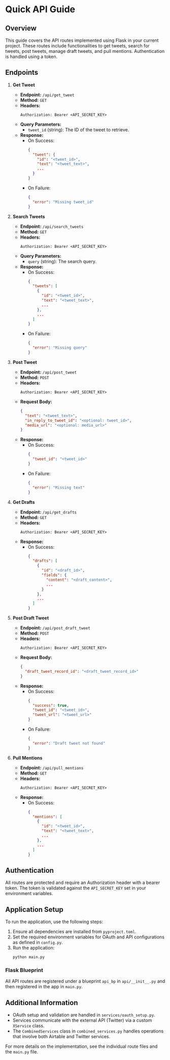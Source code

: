 # Quick API Guide

## Overview
This guide covers the API routes implemented using Flask in your current project. These routes include functionalities to get tweets, search for tweets, post tweets, manage draft tweets, and pull mentions. Authentication is handled using a token.

## Endpoints

1. **Get Tweet**
    - **Endpoint:** `/api/get_tweet`
    - **Method:** `GET`
    - **Headers:**
        ```http
        Authorization: Bearer <API_SECRET_KEY>
        ```
    - **Query Parameters:**
      - `tweet_id` (string): The ID of the tweet to retrieve.
    - **Response:**
      - On Success:
        ```json
        {
          "tweet": {
            "id": "<tweet_id>",
            "text": "<tweet_text>",
            ...
          }
        }
        ```
      - On Failure:
        ```json
        {
          "error": "Missing tweet_id"
        }
        ```

2. **Search Tweets**
    - **Endpoint:** `/api/search_tweets`
    - **Method:** `GET`
    - **Headers:**
        ```http
        Authorization: Bearer <API_SECRET_KEY>
        ```
    - **Query Parameters:**
      - `query` (string): The search query.
    - **Response:**
      - On Success:
        ```json
        {
          "tweets": [
            {
              "id": "<tweet_id>",
              "text": "<tweet_text>",
              ...
            },
            ...
          ]
        }
        ```
      - On Failure:
        ```json
        {
          "error": "Missing query"
        }
        ```

3. **Post Tweet**
    - **Endpoint:** `/api/post_tweet`
    - **Method:** `POST`
    - **Headers:**
        ```http
        Authorization: Bearer <API_SECRET_KEY>
        ```
    - **Request Body:**
      ```json
      {
        "text": "<tweet_text>",
        "in_reply_to_tweet_id": "<optional: tweet_id>",
        "media_url": "<optional: media_url>"
      }
      ```
    - **Response:**
      - On Success:
        ```json
        {
          "tweet_id": "<tweet_id>"
        }
        ```
      - On Failure:
        ```json
        {
          "error": "Missing text"
        }
        ```

4. **Get Drafts**
    - **Endpoint:** `/api/get_drafts`
    - **Method:** `GET`
    - **Headers:**
        ```http
        Authorization: Bearer <API_SECRET_KEY>
        ```
    - **Response:**
      - On Success:
        ```json
        {
          "drafts": [
            {
              "id": "<draft_id>",
              "fields": {
                "content": "<draft_content>",
                ...
              }
            },
            ...
          ]
        }
        ```

5. **Post Draft Tweet**
    - **Endpoint:** `/api/post_draft_tweet`
    - **Method:** `POST`
    - **Headers:**
        ```http
        Authorization: Bearer <API_SECRET_KEY>
        ```
    - **Request Body:**
      ```json
      {
        "draft_tweet_record_id": "<draft_tweet_record_id>"
      }
      ```
    - **Response:**
      - On Success:
        ```json
        {
          "success": true,
          "tweet_id": "<tweet_id>",
          "tweet_url": "<tweet_url>"
        }
        ```
      - On Failure:
        ```json
        {
          "error": "Draft tweet not found"
        }
        ```

6. **Pull Mentions**
    - **Endpoint:** `/api/pull_mentions`
    - **Method:** `GET`
    - **Headers:**
        ```http
        Authorization: Bearer <API_SECRET_KEY>
        ```
    - **Response:**
      - On Success:
        ```json
        {
          "mentions": [
            {
              "id": "<tweet_id>",
              "text": "<tweet_text>",
              ...
            },
            ...
          ]
        }
        ```

## Authentication
All routes are protected and require an Authorization header with a bearer token. The token is validated against the `API_SECRET_KEY` set in your environment variables.

## Application Setup
To run the application, use the following steps:
1. Ensure all dependencies are installed from `pyproject.toml`.
2. Set the required environment variables for OAuth and API configurations as defined in `config.py`.
3. Run the application:
    ```sh
    python main.py
    ```

### Flask Blueprint
All API routes are registered under a blueprint `api_bp` in `api/__init__.py` and then registered in the app in `main.py`.

## Additional Information
- OAuth setup and validation are handled in `services/oauth_setup.py`.
- Services communicate with the external API (Twitter) via a custom `XService` class.
- The `CombinedServices` class in `combined_services.py` handles operations that involve both Airtable and Twitter services.

For more details on the implementation, see the individual route files and the `main.py` file.